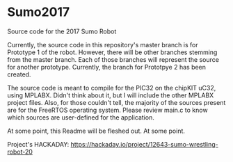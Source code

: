 # Sumo2017
Source code for the 2017 Sumo Robot

Currently, the source code in this repository's master branch is for Prototype 1 of the robot. However, there will be other branches stemming from the master branch. Each of those branches will represent the source for another prototype. Currently, the branch for Prototpye 2 has been created. 

The source code is meant to compile for the PIC32 on the chipKIT uC32, using MPLABX. Didn't think about it, but I will include the other MPLABX project files. Also, for those couldn't tell, the majority of the sources present are for the FreeRTOS operating system. Please review main.c to know which sources are user-defined for the application.

At some point, this Readme will be fleshed out. At some point.

Project's HACKADAY: https://hackaday.io/project/12643-sumo-wrestling-robot-20

